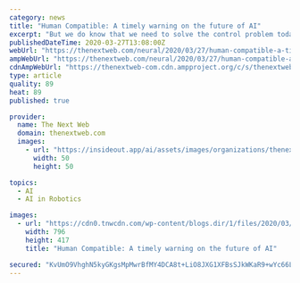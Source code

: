 ```yaml
---
category: news
title: "Human Compatible: A timely warning on the future of AI"
excerpt: "But we do know that we need to solve the control problem today, not when AI has already evolved beyond our control. But a good place to start is to rethink our approach to defining and creating artificial intelligence. Russell addresses this at the beginning of Human Compatible. Instead, Russell suggests, we should insist that AI that is ..."
publishedDateTime: 2020-03-27T13:08:00Z
webUrl: "https://thenextweb.com/neural/2020/03/27/human-compatible-a-timely-warning-on-the-future-of-ai-syndication/"
ampWebUrl: "https://thenextweb.com/neural/2020/03/27/human-compatible-a-timely-warning-on-the-future-of-ai-syndication/amp/"
cdnAmpWebUrl: "https://thenextweb-com.cdn.ampproject.org/c/s/thenextweb.com/neural/2020/03/27/human-compatible-a-timely-warning-on-the-future-of-ai-syndication/amp/"
type: article
quality: 89
heat: 89
published: true

provider:
  name: The Next Web
  domain: thenextweb.com
  images:
    - url: "https://insideout.app/ai/assets/images/organizations/thenextweb.com-50x50.jpg"
      width: 50
      height: 50

topics:
  - AI
  - AI in Robotics

images:
  - url: "https://cdn0.tnwcdn.com/wp-content/blogs.dir/1/files/2020/03/Copy-of-Copy-of-Copy-of-Copy-of-Copy-of-Copy-of-Copy-of-...-4-796x417.png"
    width: 796
    height: 417
    title: "Human Compatible: A timely warning on the future of AI"

secured: "KvUmO9VhghN5kyGKgsMpMwrBfMY4DCA8t+LiO8JXG1XFBsSJkWKaR9+wYc66LSz4mwtNOXtu27Bvga6wBdtDa80iAQ1rnJsydLxTr0ZomAooZMQY8kycp/JriGPn3ckcxJnPmPzAiAg0ZeXO8C6qtgLCmtqZ1hMVEQXyXT/uWjv6yw06tl0bkramb+AHh9dM8cUFAcdMxscb07m0+sTGX8u37VRftn3LCSd05GDi30R236L1WYdD+2t9Ddv4sXLoXq2aQaoL/PdKx57QTPAAyd27pEKwGpppjiBq/issm4LIFMWCh9o11m9yaI+cmHCYRa+rRKSXSA0rIMiBjhRffA7pFcO970kBMKjRkyLynwJl8/brjDSh8SNGmGQmIl6Xr0QXHscHthG1YXnna79Q7C24bvm+l6FICLhPuvEvSBAaepyr3j2nVMlupIkfsTPh1tqGYfIcBHF16DyvmQHxJCyPnihbOcVwxavlWMARcIU=;cu4vUJHh7TXpycK3FHliww=="
---
```


